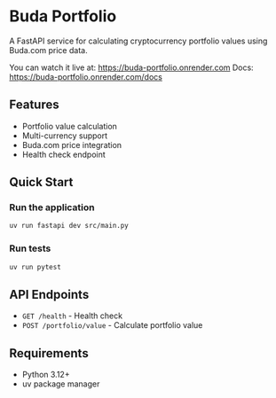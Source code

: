 # Buda Portfolio

A FastAPI service for calculating cryptocurrency portfolio values using Buda.com price data.

You can watch it live at: https://buda-portfolio.onrender.com
Docs: https://buda-portfolio.onrender.com/docs

## Features

- Portfolio value calculation
- Multi-currency support
- Buda.com price integration
- Health check endpoint

## Quick Start

### Run the application
```bash
uv run fastapi dev src/main.py
```

### Run tests
```bash
uv run pytest
```

## API Endpoints

- `GET /health` - Health check
- `POST /portfolio/value` - Calculate portfolio value

## Requirements

- Python 3.12+
- uv package manager
